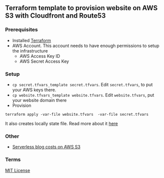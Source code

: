 
## Terraform template to provision website on AWS S3 with Cloudfront and Route53

### Prerequisites

* Installed [Terraform](https://www.terraform.io)
* AWS Account. This account needs to have enough permissions to setup the infrastructure
  * AWS Access Key ID
  * AWS Secret Access Key

### Setup

* `cp secret.tfvars_template secret.tfvars`. Edit `secret.tfvars`, to put your AWS keys there.
* `cp website.tfvars_template website.tfvars`. Edit `website.tfvars`, put your website domain there
* Provision
```
terraform apply -var-file website.tfvars  -var-file secret.tfvars
```

It also creates locally state file. Read more about it [here](https://www.terraform.io/docs/state/)

### Other

* [Serverless blog costs on AWS S3](http://perfect-blog.jevsejev.io/2016/05/17/aws-serverless-blog-costs/)

### Terms

[MIT License](https://tldrlegal.com/license/mit-license)
